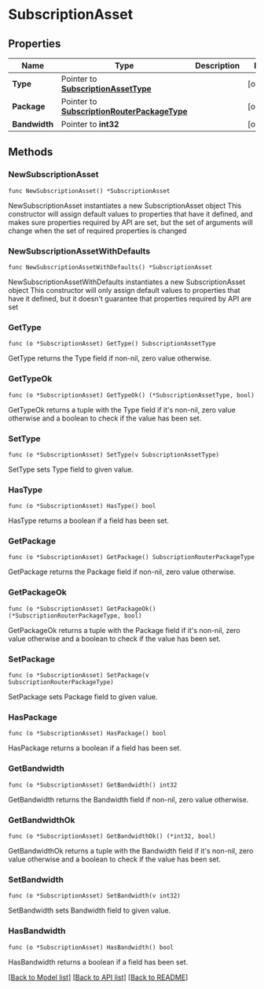 # SubscriptionAsset

## Properties

Name | Type | Description | Notes
------------ | ------------- | ------------- | -------------
**Type** | Pointer to [**SubscriptionAssetType**](SubscriptionAssetType.md) |  | [optional] 
**Package** | Pointer to [**SubscriptionRouterPackageType**](SubscriptionRouterPackageType.md) |  | [optional] 
**Bandwidth** | Pointer to **int32** |  | [optional] 

## Methods

### NewSubscriptionAsset

`func NewSubscriptionAsset() *SubscriptionAsset`

NewSubscriptionAsset instantiates a new SubscriptionAsset object
This constructor will assign default values to properties that have it defined,
and makes sure properties required by API are set, but the set of arguments
will change when the set of required properties is changed

### NewSubscriptionAssetWithDefaults

`func NewSubscriptionAssetWithDefaults() *SubscriptionAsset`

NewSubscriptionAssetWithDefaults instantiates a new SubscriptionAsset object
This constructor will only assign default values to properties that have it defined,
but it doesn't guarantee that properties required by API are set

### GetType

`func (o *SubscriptionAsset) GetType() SubscriptionAssetType`

GetType returns the Type field if non-nil, zero value otherwise.

### GetTypeOk

`func (o *SubscriptionAsset) GetTypeOk() (*SubscriptionAssetType, bool)`

GetTypeOk returns a tuple with the Type field if it's non-nil, zero value otherwise
and a boolean to check if the value has been set.

### SetType

`func (o *SubscriptionAsset) SetType(v SubscriptionAssetType)`

SetType sets Type field to given value.

### HasType

`func (o *SubscriptionAsset) HasType() bool`

HasType returns a boolean if a field has been set.

### GetPackage

`func (o *SubscriptionAsset) GetPackage() SubscriptionRouterPackageType`

GetPackage returns the Package field if non-nil, zero value otherwise.

### GetPackageOk

`func (o *SubscriptionAsset) GetPackageOk() (*SubscriptionRouterPackageType, bool)`

GetPackageOk returns a tuple with the Package field if it's non-nil, zero value otherwise
and a boolean to check if the value has been set.

### SetPackage

`func (o *SubscriptionAsset) SetPackage(v SubscriptionRouterPackageType)`

SetPackage sets Package field to given value.

### HasPackage

`func (o *SubscriptionAsset) HasPackage() bool`

HasPackage returns a boolean if a field has been set.

### GetBandwidth

`func (o *SubscriptionAsset) GetBandwidth() int32`

GetBandwidth returns the Bandwidth field if non-nil, zero value otherwise.

### GetBandwidthOk

`func (o *SubscriptionAsset) GetBandwidthOk() (*int32, bool)`

GetBandwidthOk returns a tuple with the Bandwidth field if it's non-nil, zero value otherwise
and a boolean to check if the value has been set.

### SetBandwidth

`func (o *SubscriptionAsset) SetBandwidth(v int32)`

SetBandwidth sets Bandwidth field to given value.

### HasBandwidth

`func (o *SubscriptionAsset) HasBandwidth() bool`

HasBandwidth returns a boolean if a field has been set.


[[Back to Model list]](../README.md#documentation-for-models) [[Back to API list]](../README.md#documentation-for-api-endpoints) [[Back to README]](../README.md)


